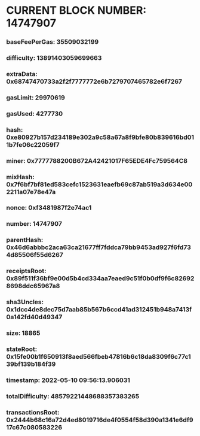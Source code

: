 # CURRENT BLOCK NUMBER: 14747907

### baseFeePerGas: 35509032199
### difficulty: 13891403059699663
### extraData: 0x68747470733a2f2f7777772e6b7279707465782e6f7267
### gasLimit: 29970619
### gasUsed: 4277730
### hash: 0xe80927b157d234189e302a9c58a67a8f9bfe80b839616bd011b7fe06c22059f7
### miner: 0x7777788200B672A42421017F65EDE4Fc759564C8
### mixHash: 0x7f6bf7bf81ed583cefc1523631eaefb69c87ab519a3d634e002211a07e78e47a
### nonce: 0xf3481987f2e74ac1
### number: 14747907
### parentHash: 0x46d6abbbc2aca63ca21677ff7fddca79bb9453ad927f6fd734d85506f55d6267
### receiptsRoot: 0x89f511f36bf9e00d5b4cd334aa7eaed9c51f0b0df9f6c826928698ddc65967a8
### sha3Uncles: 0x1dcc4de8dec75d7aab85b567b6ccd41ad312451b948a7413f0a142fd40d49347
### size: 18865
### stateRoot: 0x15fe00b1f650913f8aed566fbeb47816b6c18da8309f6c77c139bf139b184f39
### timestamp: 2022-05-10 09:56:13.906031
### totalDifficulty: 48579221448688357383265
### transactionsRoot: 0x2444b68c16a72d4ed8019716de4f0554f58d390a1341e6df917c67c080583226
